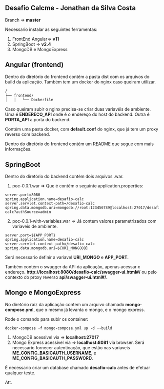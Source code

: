 ## Desafio Calcme - Jonathan da Silva Costa

Branch => **master**

Necessario instalar as seguintes ferramentas:

1. FrontEnd Angular=> **v11**
2. SpringBoot => **v2.4**
3. MongoDB e MongoExpress

## Angular (frontend)

Dentro do diretório do frontend contém a pasta dist com os arquivos do build da aplicação.
Também tem um docker do nginx caso queiram utilizar.

```bash
/
├── frontend/
│   │   └── Dockerfile
```

Caso queiram subir o nginx precisa-se criar duas variavéis de ambiente.
Uma é **ENDERECO_API** onde é o endereço do host do backend.
Outra é **PORTA_API** a porta do backend.

Contém uma pasta docker, com **default.conf** do nginx, que já tem um proxy reverso com backend.

Dentro do diretório do frontend contém um README que segue com mais informações.

## SpringBoot

Dentro do diretório do backend contém dois arquivos .war.

1. poc-0.0.1.war => Que é contém o seguinte application.properties:

```
server.port=8080
spring.application.name=desafio-calc
server.servlet.context-path=/desafio-calc
spring.data.mongodb.uri=mongodb://root:123456789@localhost:27017/desafio-calc?authSource=admin
```

2. poc-0.0.1-with-variables.war => Já contem valores parametrizados com variaveis de ambiente.

```
server.port=${APP_PORT}
spring.application.name=desafio-calc
server.servlet.context-path=/desafio-calc
spring.data.mongodb.uri=${URI_MONGODB}
```

Será necessario definir a variavel **URI_MONGO** e **APP_PORT**.

Também contém o swagger da API da aplicação, apenas acessar o endereço.
**http://localhost:8080/desafio-calc/swagger-ui.html#/** ou pelo contexto do proxy reverso **api/swagger-ui.html#/**.

## Mongo e MongoExpress

No diretório raiz da aplicação contem um arquivo chamado **mongo-compose.yml**, que o mesmo já levanta o mongo, e
o mongo express.

Rode o comando para subir os container:

```
docker-compose -f mongo-compose.yml up -d --build
```

1. MongoDB acessivel via => **localhost:27017**
2. Mongo Express acessivel via => **localhost:8081** via browser.
   Será necessario fornecer autenticação, que estão nas variaveis **ME_CONFIG_BASICAUTH_USERNAME**, e **ME_CONFIG_BASICAUTH_PASSWORD**.

É necessario criar um database chamado **desafio-calc** antes de efetuar qualquer teste.

Att.
